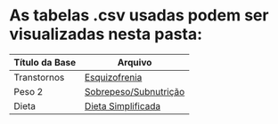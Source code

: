 # As tabelas .csv usadas podem ser visualizadas nesta pasta:
Título da Base | Arquivo
----- | -----
Transtornos | [Esquizofrenia](https://github.com/IucasF/Centro-de-Pesquisas-Asdrubal/blob/main/data/databasse5_prevalence-of-schizophrenia-in-males-vs-femalesv2.csv)
Peso 2 | [Sobrepeso/Subnutrição](https://github.com/IucasF/Centro-de-Pesquisas-Asdrubal/blob/main/data/database2_overweight_underweight.csv)
Dieta | [Dieta Simplificada](https://github.com/IucasF/Centro-de-Pesquisas-Asdrubal/blob/main/data/dieta.csv)
